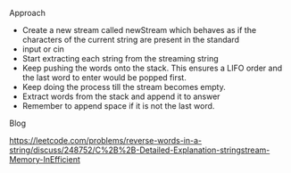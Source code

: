 

Approach

*    Create a new stream called newStream which behaves as if the characters of the current string are present in the standard 
*    input or cin
*   Start extracting each string from the streaming string
*    Keep pushing the words onto the stack. This ensures a LIFO order and the last word to enter would be popped first.
*    Keep doing the process till the stream becomes empty.
*    Extract words from the stack and append it to answer
*    Remember to append space if it is not the last word.


Blog

https://leetcode.com/problems/reverse-words-in-a-string/discuss/248752/C%2B%2B-Detailed-Explanation-stringstream-Memory-InEfficient  
